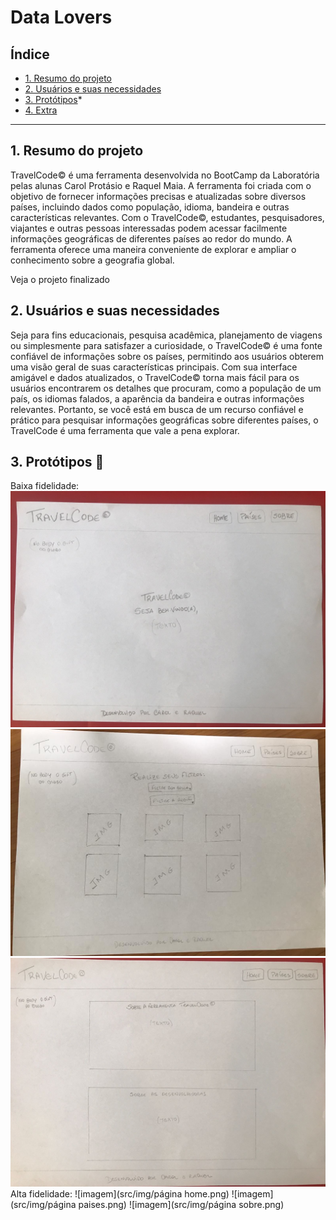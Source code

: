 # Data Lovers

## Índice

* [1. Resumo do projeto](#1-resumo-do-projeto)
* [2. Usuários e suas necessidades](#2-usuário-e-suas-necessidades)
* [3. Protótipos](#3-protótipos)* 
* [4. Extra](#4-extra)


***

## 1. Resumo do projeto

TravelCode© é uma ferramenta desenvolvida no BootCamp da Laboratória pelas alunas Carol Protásio e Raquel Maia. A ferramenta foi criada com o objetivo de fornecer informações precisas e atualizadas sobre diversos países, incluindo dados como população, idioma, bandeira e outras características relevantes. Com o TravelCode©, estudantes, pesquisadores, viajantes e outras pessoas interessadas podem acessar facilmente informações geográficas de diferentes países ao redor do mundo. A ferramenta oferece uma maneira conveniente de explorar e ampliar o conhecimento sobre a geografia global.

Veja o projeto finalizado

## 2. Usuários e suas necessidades

Seja para fins educacionais, pesquisa acadêmica, planejamento de viagens ou simplesmente para satisfazer a curiosidade, o TravelCode© é uma fonte confiável de informações sobre os países, permitindo aos usuários obterem uma visão geral de suas características principais. Com sua interface amigável e dados atualizados, o TravelCode© torna mais fácil para os usuários encontrarem os detalhes que procuram, como a população de um país, os idiomas falados, a aparência da bandeira e outras informações relevantes. Portanto, se você está em busca de um recurso confiável e prático para pesquisar informações geográficas sobre diferentes países, o TravelCode é uma ferramenta que vale a pena explorar.


## 3. Protótipos 📝
Baixa fidelidade:
![imagem](src/img/pghome.jpeg)
![imagem](src/img/pgpaises.jpeg)
![imagem](src/img/pgsobre.jpeg)
Alta fidelidade:
![imagem](src/img/página home.png)
![imagem](src/img/página paises.png)
![imagem](src/img/página sobre.png)
